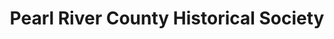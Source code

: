 ---
layout: repo
title: "Pearl River County Historical Society"
id: 23635
permalink: repos/23635/
---